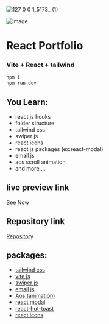 ![127 0 0 1_5173_ (1)](https://github.com/user-attachments/assets/03c9ad94-7061-47b7-b2c1-2cbf42c05ec2)

![image](https://github.com/user-attachments/assets/670c384d-812d-45ee-b7cc-42212439fc9d)

# React Portfolio
### Vite + React + tailwind

```bash 
npm i
npm run dev
```
## You Learn:
+ react js hooks
+ folder structure
+ tailwind css
+ swiper js
+ react icons
+ react js packages (ex:react-modal)
+ email js
+ aos scroll animation
+ and more....

## live preview link
[See Now](https://jecky-portfolio.web.app/)

## Repository link
[Repository](https://github.com/kyccej12/react_portfolio)

## packages:
+ [tailwind css](https://tailwindcss.com/docs/installation)
+ [vite js](https://vitejs.dev/guide/)
+ [swiper js](https://swiperjs.com/get-started)
+ [email js](https://www.emailjs.com/docs/)
+ [Aos (animation)](https://michalsnik.github.io/aos/)
+ [react modal](https://www.npmjs.com/package/react-modal)
+ [react-hot-toast](https://react-hot-toast.com/docs)
+ [react icons](https://react-icons.github.io/react-icons/)



